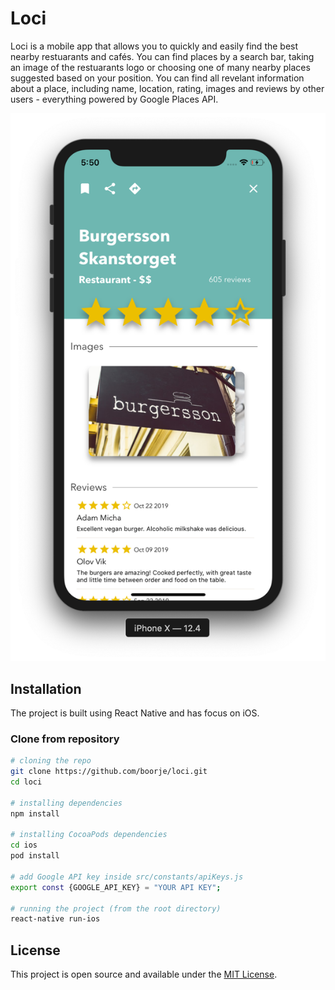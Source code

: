 # Loci

Loci is a mobile app that allows you to quickly and easily find the best nearby restuarants and cafés. You can find places by a search bar, taking an image of the restuarants logo or choosing one of many nearby places suggested based on your position. You can find all revelant information about a place, including name, location, rating, images and reviews by other users - everything powered by Google Places API. 

![screenshot-1](https://github.com/boorje/loci/blob/master/assets/Screenshot-1.png)


## Installation

The project is built using React Native and has focus on iOS. 

### Clone from repository
```bash
# cloning the repo
git clone https://github.com/boorje/loci.git
cd loci

# installing dependencies
npm install

# installing CocoaPods dependencies
cd ios
pod install

# add Google API key inside src/constants/apiKeys.js 
export const {GOOGLE_API_KEY} = "YOUR API KEY";

# running the project (from the root directory)
react-native run-ios
```

## License
This project is open source and available under the [MIT License](https://github.com/boorje/loci/blob/master/LICENSE).
